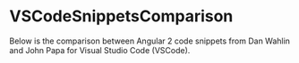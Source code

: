 # VSCodeSnippetsComparison

Below is the comparison between Angular 2 code snippets from Dan Wahlin and John Papa for Visual Studio Code (VSCode).

